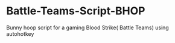 # Battle-Teams-Script-BHOP
Bunny hoop script for a gaming Blood Strike( Battle Teams) using autohotkey
